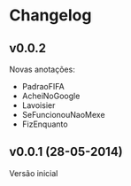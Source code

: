 # Changelog

## v0.0.2
 
Novas anotações:

  - PadraoFIFA
  - AcheiNoGoogle
  - Lavoisier
  - SeFuncionouNaoMexe
  - FizEnquanto

## v0.0.1 (28-05-2014)

Versão inicial